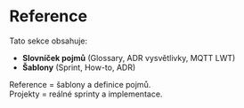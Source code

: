# Reference

Tato sekce obsahuje:
- **Slovníček pojmů** (Glossary, ADR vysvětlivky, MQTT LWT)
- **Šablony** (Sprint, How-to, ADR)

Reference = šablony a definice pojmů.  
Projekty = reálné sprinty a implementace.
